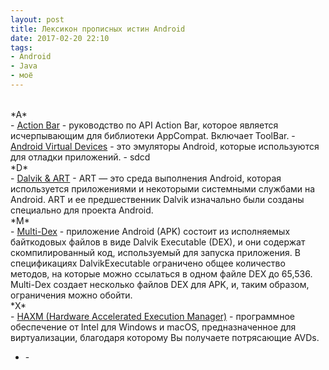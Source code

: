 ```yaml
---
layout: post
title: Лексикон прописных истин Android
date: 2017-02-20 22:10
tags:
- Android
- Java
- моё
---
```


<br>  
*A* <br> 
- <a href="https://developer.android.com/training/appbar/index.html" title="Action Bar">Action Bar</a> - руководство по API Action Bar, которое является исчерпывающим для библиотеки AppCompat. Включает ToolBar.
- <a href="https://developer.android.com/studio/run/managing-avds.html" title="Android Virtual Devices">Android Virtual Devices</a> - это эмуляторы Android, которые используются для отладки приложений.
- sdcd

<br>  
*D* <br> 
- <a href="https://source.android.com/devices/tech/dalvik/" title="Dalvik">Dalvik & ART</a> - ART — это среда выполнения Android, которая используется приложениями и некоторыми системными службами на Android. ART и ее предшественник Dalvik изначально были созданы специально для проекта Android.

<br>  
*M* <br> 
- <a href="https://developer.android.com/studio/build/multidex.html" title="Multi-Dex">Multi-Dex</a> - приложение Android (APK) состоит из исполняемых байткодовых файлов в виде Dalvik Executable (DEX), и они содержат скомпилированный код, используемый для запуска приложения. В спецификациях DalvikExecutable ограничено общее количество методов, на которые можно ссылаться в одном файле DEX до 65,536. Multi-Dex создает несколько файлов DEX для APK, и, таким образом, ограничения можно обойти.

<br>  
*X* <br> 
- <a href="https://software.intel.com/en-us/android/articles/intel-hardware-accelerated-execution-manager" title="HAXM">HAXM (Hardware Accelerated Execution Manager)</a> - программное обеспечение от Intel для Windows и macOS, предназначенное для виртуализации, благодаря которому Вы получаете потрясающие AVDs.


- <a href="" title=""></a> -

